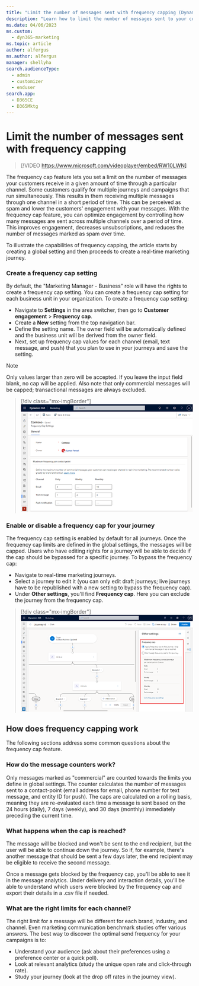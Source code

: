 ```yaml
---
title: "Limit the number of messages sent with frequency capping (Dynamics 365 Marketing) | Microsoft Docs"
description: "Learn how to limit the number of messages sent to your customers to prevent message fatigue."
ms.date: 04/06/2023
ms.custom: 
  - dyn365-marketing
ms.topic: article
author: alfergus
ms.author: alfergus
manager: shellyha
search.audienceType: 
  - admin
  - customizer
  - enduser
search.app: 
  - D365CE
  - D365Mktg
---
```


# Limit the number of messages sent with frequency capping

> [!VIDEO https://www.microsoft.com/videoplayer/embed/RW10LWN]

The frequency cap feature lets you set a limit on the number of messages your customers receive in a given amount of time through a particular channel. Some customers qualify for multiple journeys and campaigns that run simultaneously. This results in them receiving multiple messages through one channel in a short period of time. This can be perceived as spam and lower the customers' engagement with your messages. With the frequency cap feature, you can optimize engagement by controlling how many messages are sent across multiple channels over a period of time. This improves engagement, decreases unsubscriptions, and reduces the number of messages marked as spam over time.

To illustrate the capabilities of frequency capping, the article starts by creating a global setting and then proceeds to create a real-time marketing journey.

### Create a frequency cap setting

By default, the "Marketing Manager - Business" role will have the rights to create a frequency cap setting. You can create a frequency cap setting for each business unit in your organization. To create a frequency cap setting:

- Navigate to **Settings** in the area switcher, then go to **Customer engagement** > **Frequency cap**.
- Create a **New** setting from the top navigation bar.
- Define the setting name. The owner field will be automatically defined and the business unit will be derived from the owner field.
- Next, set up frequency cap values for each channel (email, text message, and push) that you plan to use in your journeys and save the setting.

> [!Note]
> Only values larger than zero will be accepted. If you leave the input field blank, no cap will be applied. Also note that only commercial messages will be capped; transactional messages are always excluded.

> [!div class="mx-imgBorder"]
> ![Frequency cap settings screenshot.](media/real-time-marketing-frequency-cap-settings.png "Frequency cap settings screenshot")

### Enable or disable a frequency cap for your journey

The frequency cap setting is enabled by default for all journeys. Once the frequency cap limits are defined in the global settings, the messages will be capped. Users who have editing rights for a journey will be able to decide if the cap should be bypassed for a specific journey. To bypass the frequency cap:

- Navigate to real-time marketing journeys.
- Select a journey to edit it (you can only edit draft journeys; live journeys have to be republished with a new setting to bypass the frequency cap).
- Under **Other settings**, you'll find **Frequency cap**. Here you can exclude the journey from the frequency cap.

> [!div class="mx-imgBorder"]
> ![Bypass the frequency cap setting screenshot.](media/real-time-marketing-frequency-cap-bypass.png "Bypass the frequency cap setting screenshot")

## How does frequency capping work

The following sections address some common questions about the frequency cap feature.

### How do the message counters work?

Only messages marked as "commercial" are counted towards the limits you define in global settings. The counter calculates the number of messages sent to a contact-point (email address for email, phone number for text message, and entity ID for push). The caps are calculated on a rolling basis, meaning they are re-evaluated each time a message is sent based on the 24 hours (daily), 7 days (weekly), and 30 days (monthly) immediately preceding the current time.

### What happens when the cap is reached?

The message will be blocked and won't be sent to the end recipient, but the user will be able to continue down the journey. So if, for example, there's another message that should be sent a few days later, the end recipient may be eligible to receive the second message.

Once a message gets blocked by the frequency cap, you'll be able to see it in the message analytics. Under delivery and interaction details, you'll be able to understand which users were blocked by the frequency cap and export their details in a .csv file if needed.

### What are the right limits for each channel?

The right limit for a message will be different for each brand, industry, and channel. Even marketing communication benchmark studies offer various answers. The best way to discover the optimal send frequency for your campaigns is to:

- Understand your audience (ask about their preferences using a preference center or a quick poll).
- Look at relevant analytics (study the unique open rate and click-through rate).
- Study your journey (look at the drop off rates in the journey view).